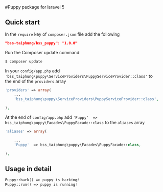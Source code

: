 #Puppy package for laravel 5

## Quick start

In the `require` key of `composer.json` file add the following

```json
"bss-taiphung/bss_puppy": "1.0.0"
```

Run the Composer update command

```bash
$ composer update
```

In your `config/app.php` add `'bss_taiphung\puppy\ServiceProviders\PuppyServiceProvider::class'` to the end of the `providers` array

```php
'providers' => array(
    ...
    'bss_taiphung\puppy\ServiceProviders\PuppyServiceProvider::class',

),
```

At the end of `config/app.php` add `'Puppy'  => bss_taiphung\puppy\Facades\PuppyFacade::class` to the `aliases` array

```php
'aliases' => array(

    ...
    'Puppy'  => bss_taiphung\puppy\Facades\PuppyFacade::class,

),
```

## Usage in detail

```php
Puppy::bark() => puppy is barking!
Puppy::run() => puppy is running!
```